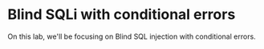 # Blind SQLi with conditional errors
On this lab, we'll be focusing on Blind SQL injection with conditional errors.
